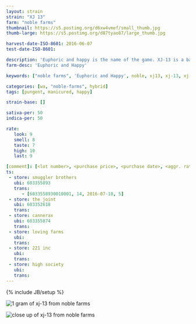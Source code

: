```yaml
---
layout: strain
strain: "XJ 13"
farm: "noble farms"
thumbnail: https://s5.postimg.org/d6xw4vmef/small_thumb.jpg
thumb-large: https://s5.postimg.org/d87tyao87/large_thumb.jpg

harvest-date-ISO-8601: 2016-06-07
test-date-ISO-8601: 

description: 'Euphoric and happy is the name of the game. XJ-13 is a balanced hybrid and a top quality weed product in washginton state.'
farm-desc: 'Euphoric and Happy'

keywords: ["noble farms", 'Euphoric and Happy', noble, xj13, xj-13, xj 13]

categories: [wa, "noble-farms", hybrid]
tags: [pungent, manicured, happy]

strain-base: []

sativa-per: 50
indica-per: 50

rate:
   look: 9
   smell: 8
   taste: 7
   high: 10
   last: 9

[comment]: [<lot number>, <purchase price>, <purchase date>, <aggr. rating (of 5)>]
ts: 
 - store: smuggler brothers
   ubi: 603355893
   trans: 
      - [6033558930010001, 14, 2016-07-10, 5]
 - store: the joint
   ubi: 603352618
   trans: 
 - store: cannerax
   ubi: 603355874
   trans: 
 - store: loving farms
   ubi: 
   trans: 
 - store: 221 inc
   ubi: 
   trans: 
 - store: high society
   ubi: 
   trans: 
---
```

{% include JB/setup %}

![1 gram of xj-13 from noble farms](https://s5.postimg.org/spzxfqk2r/1_gram.jpg)

![close up of xj-13 from noble farms](https://s5.postimg.org/tgsnlimg3/close_up.jpg)
